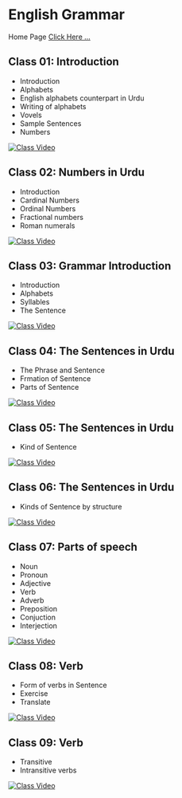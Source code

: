 # English Grammar

Home Page [Click Here ...](../)

## Class 01: Introduction

- Introduction
- Alphabets
- English alphabets counterpart in Urdu
- Writing of alphabets
- Vovels
- Sample Sentences
- Numbers

[![Class Video](https://img.youtube.com/vi/cO0by0hHMj0/0.jpg)](https://youtu.be/cO0by0hHMj0)

## Class 02: Numbers in Urdu

- Introduction
- Cardinal Numbers
- Ordinal Numbers
- Fractional numbers
- Roman numerals

[![Class Video](https://img.youtube.com/vi/5TFHEVeB5JI/0.jpg)](https://youtu.be/5TFHEVeB5JI)

## Class 03: Grammar Introduction

- Introduction
- Alphabets
- Syllables
- The Sentence

[![Class Video](https://img.youtube.com/vi/nnnu8o_NYZA/0.jpg)](https://youtu.be/nnnu8o_NYZA)

## Class 04: The Sentences in Urdu

- The Phrase and Sentence
- Frmation of Sentence
- Parts of Sentence

[![Class Video](https://img.youtube.com/vi/ktWKTJHEGHc/0.jpg)](https://youtu.be/ktWKTJHEGHc)

## Class 05: The Sentences in Urdu

- Kind of Sentence

[![Class Video](https://img.youtube.com/vi/cL82uQoSYaA/0.jpg)](https://youtu.be/cL82uQoSYaA)

## Class 06: The Sentences in Urdu

- Kinds of Sentence by structure

[![Class Video](https://img.youtube.com/vi/-2C0UuzgIKI/0.jpg)](https://youtu.be/-2C0UuzgIKI)

## Class 07: Parts of speech

- Noun
- Pronoun
- Adjective
- Verb
- Adverb
- Preposition
- Conjuction
- Interjection

[![Class Video](https://img.youtube.com/vi/vOGMtBlYwIE/0.jpg)](https://youtu.be/vOGMtBlYwIE)

## Class 08: Verb

- Form of verbs in Sentence
- Exercise
- Translate

[![Class Video](https://img.youtube.com/vi/RkUhstro2Wo/0.jpg)](https://youtu.be/RkUhstro2Wo)

## Class 09: Verb

- Transitive
- Intransitive verbs

[![Class Video](https://img.youtube.com/vi/Rl3C3LGSe_Q/0.jpg)](https://youtu.be/Rl3C3LGSe_Q)

